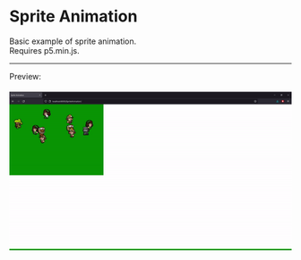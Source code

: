 # Sprite Animation
Basic example of sprite animation.<br />
Requires p5.min.js.<br />

---

Preview:<br />
<br />
<img src="https://raw.githubusercontent.com/gabrielvotaw/sprite-animation/master/media/animation.gif">
